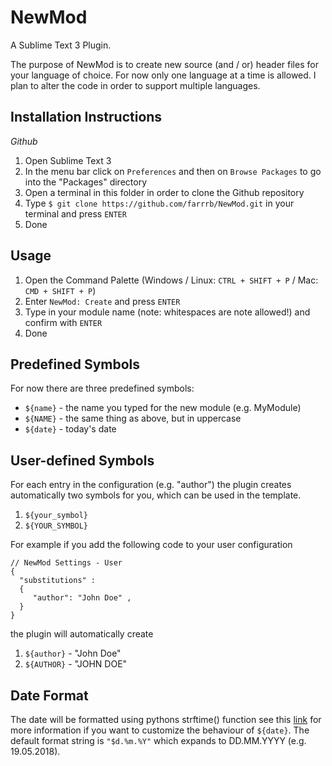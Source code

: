 NewMod
======

A Sublime Text 3 Plugin.

The purpose of NewMod is to create new source (and / or) header files for your language of choice. For now
only one language at a time is allowed. I plan to alter the code in order to support multiple languages.

Installation Instructions
-------------------------

*Github*

1. Open Sublime Text 3
2. In the menu bar click on `Preferences` and then on `Browse Packages` to go into the "Packages" directory
3. Open a terminal in this folder in order to clone the Github repository
4. Type `$ git clone https://github.com/farrrb/NewMod.git` in your terminal and press `ENTER`
5. Done


Usage
-----

1. Open the Command Palette (Windows / Linux: `CTRL + SHIFT + P` / Mac: `CMD + SHIFT + P`)
2. Enter `NewMod: Create` and press `ENTER`
3. Type in your module name (note: whitespaces are note allowed!) and confirm with `ENTER`
4. Done

Predefined Symbols
------------------

For now there are three predefined symbols:
- `${name}` - the name you typed for the new module (e.g. MyModule)
- `${NAME}` - the same thing as above, but in uppercase
- `${date}` - today's date

User-defined Symbols
--------------------

For each entry in the configuration (e.g. "author") the plugin creates automatically
two symbols for you, which can be used in the template.
1. `${your_symbol}`
2. `${YOUR_SYMBOL}`

For example if you add the following code to your user configuration

```
// NewMod Settings - User
{
  "substitutions" :
  {
     "author": "John Doe" ,
  }
}
```
the plugin will automatically create
1. `${author}` - "John Doe"
2. `${AUTHOR}` - "JOHN DOE"

Date Format
-----------

The date will be formatted using pythons strftime() function see this
[link](https://docs.python.org/2/library/datetime.html#strftime-and-strptime-behavior)
for more information if you want to customize the behaviour of `${date}`. The default
format string is `"$d.%m.%Y"` which expands to DD.MM.YYYY (e.g. 19.05.2018).
